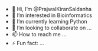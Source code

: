 - 👋 Hi, I’m @PrajwalKiranSaldanha
- 👀 I’m interested in Bioinformatics
- 🌱 I’m currently learning Python
- 💞️ I’m looking to collaborate on ...
- 📫 How to reach me ...
- ⚡ Fun fact: ...

<!---
PrajwalKiranSaldanha/PrajwalKiranSaldanha is a ✨ special ✨ repository because its `README.md` (this file) appears on your GitHub profile.
You can click the Preview link to take a look at your changes.
--->
